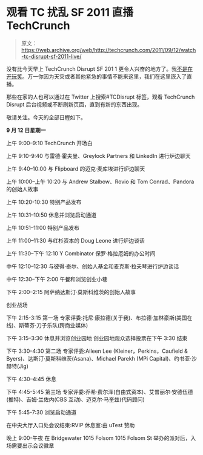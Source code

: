 # 观看 TC 扰乱 SF 2011 直播 TechCrunch

> 原文：<https://web.archive.org/web/http://techcrunch.com/2011/09/12/watch-tc-disrupt-sf-2011-live/>

没有比今天早上 TechCrunch Disrupt SF 201 1 更令人兴奋的地方了。我[不是在开玩笑](https://web.archive.org/web/20230203081321/https://techcrunch.com/2011/09/12/deciding-to-move-on/)。万一你因为天灾或者其他紧急的事情不能来这里，我们在这里嵌入了直播。

那些在家的人也可以通过在 Twitter 上搜索#TCDisrupt 标签，观看 TechCrunch Disrupt 后台视频或不断刷新页面，直到有新的东西出现。

敬请关注。今天的全部日程如下。

**9 月 12 日星期一**

上午 9:00–9:10
TechCrunch 开场白

上午 9:10-9:40 与雷德·霍夫曼、Greylock Partners 和 LinkedIn 进行炉边聊天

上午 9:40–10:00
与 Flipboard 的迈克·麦库埃进行炉边聊天

上午 10:00–上午 10:20
与 Andrew Stalbow、Rovio 和 Tom Conrad、Pandora 的创始人故事

上午 10:20-10:30
特别产品发布

上午 10:31–10:50
休息并浏览启动通道

上午 10:51–11:00
特别产品发布

上午 11:00–11:30
与红杉资本的 Doug Leone 进行炉边谈话

上午 11:30–下午 12:10
Y Combinator 保罗·格拉厄姆的办公时间

中午 12:10–12:30
与彼得·泰尔、创始人基金和麦克斯·拉夫琴进行炉边谈话

中午 12:30–下午 2:00
午餐和浏览创业小巷

下午 2:00–2:15
阿萨纳达斯汀·莫斯科维茨的创始人故事

创业战场

下午 2:15-3:15
第一场
专家评委:托尼·康拉德(关于我)、布拉德·加林豪斯(美国在线)、斯蒂芬·刀子乐队(跨商业媒体)

下午 3:15–3:30
休息并浏览创业园地
创业园地观众选择投票在下午 3:30 结束

下午 3:30-4:30
第二场
专家评委:Aileen Lee (Kleiner，Perkins，Caufield & Byers)、达斯汀·莫斯科维茨(Asana)、Michael Parekh (MPi Capital)、约书亚·沙赫特(Jig)

下午 4:30–4:45
休息

下午 4:45-5:45
第三场
专家评委:乔希·费尔泽(自由式资本)、艾普丽尔·安德伍德(推特)、吉姆·兰佐内(CBS 互动)、迈克尔·马奎兹(代码顾问)

下午 5:45-7:30
浏览启动通道

在中央大厅入口处会议结束:RVIP 休息室:由 uTest 赞助

晚上 9:00-午夜
在 Bridgewater
1015 Folsom
1015 Folsom St
举办的派对后，入场需要出示会议徽章